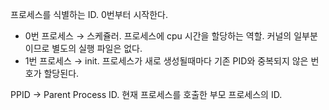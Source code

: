프로세스를 식별하는 ID.
0번부터 시작한다.
- 0번 프로세스 → 스케쥴러. 프로세스에 cpu 시간을 할당하는 역할. 커널의 일부분이므로 별도의 실행 파일은 없다.
- 1번 프로세스 → init. 프로세스가 새로 생성될때마다 기존 PID와 중복되지 않은 번호가 할당된다.

PPID → Parent Process ID. 현재 프로세스를 호출한 부모 프로세스의 ID.